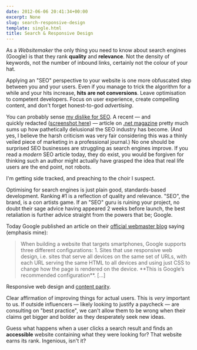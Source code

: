 ```yaml
---
date: 2012-06-06 20:41:34+00:00
excerpt: None
slug: search-responsive-design
template: single.html
title: Search & Responsive Design
---
```


As a _Websitemaker_ the only thing you need to know about search engines (Google) is that they rank **quality** and **relevance**. Not the density of keywords, not the number of inbound links, certainly not the colour of your hat.

Applying an "SEO" perspective to your website is one more obfuscated step between you and your users. Even if you manage to trick the algorithm for a while and your hits increase, **hits are not conversions**. Leave optimisation to competent developers. Focus on user experience, create compelling content, and don't forget honest-to-god _advertising_.

You can probably sense [my dislike for SEO](http://dbushell.com/2011/04/12/seo-is-killing-website-design/). A recent — and quickly redacted ([screenshot here](/wp-content/uploads/2012/06/netmag.jpg)) — article on [.net magazine](http://www.netmagazine.com/) pretty much sums up how pathetically delusional the SEO industry has become. (And yes, I believe the harsh criticism was very fair considering this was a thinly veiled piece of marketing in a professional journal.) No one should be surprised SEO businesses are struggling as search engines improve. If you read a _modern_ SEO article today, they do exist, you would be forgiven for thinking such an author might actually have grasped the idea that real life users are the end point, not robots.

I'm getting side tracked, and preaching to the choir I suspect.

Optimising for search engines is just plain good, standards-based development. Ranking #1 is a reflection of quality and relevance. "SEO", the brand, is a con artists game. If an "SEO" guru is ruining your project, no doubt their sage advice having appeared 2 weeks before launch, the best retaliation is further advice straight from the powers that be; Google.

Today Google published an article on their [official webmaster blog](http://googlewebmastercentral.blogspot.co.uk/2012/06/recommendations-for-building-smartphone.html) saying (emphasis mine):


<blockquote><p>When building a website that targets smartphones, Google supports three different configurations: 1. Sites that use responsive web design, i.e. sites that serve all devices on the same set of URLs, with each URL serving the same HTML to all devices and using just CSS to change how the page is rendered on the device. **This is Google’s recommended configuration**. [...]</p></blockquote>


Responsive web design and [content parity](http://bradfrostweb.com/blog/mobile/content-parity/).

Clear affirmation of improving things for actual users. This is _very_ important to us. If outside influencers — likely looking to justify a paycheck — are consulting on "best practice", we can't allow them to be wrong when their claims get bigger and bolder as they desperately seek new ideas.

Guess what happens when a user clicks a search result and finds an **accessible** website containing what they were looking for? That website earns its rank. Ingenious, isn't it?
